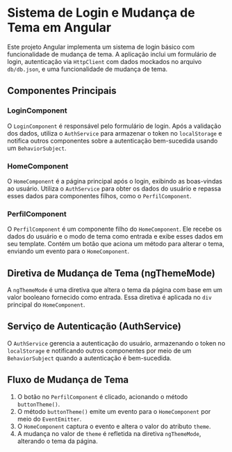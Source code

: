 # Sistema de Login e Mudança de Tema em Angular

Este projeto Angular implementa um sistema de login básico com funcionalidade de mudança de tema. A aplicação inclui um formulário de login, autenticação via `HttpClient` com dados mockados no arquivo `db/db.json`, e uma funcionalidade de mudança de tema.

## Componentes Principais

### LoginComponent

O `LoginComponent` é responsável pelo formulário de login. Após a validação dos dados, utiliza o `AuthService` para armazenar o token no `localStorage` e notifica outros componentes sobre a autenticação bem-sucedida usando um `BehaviorSubject`.

### HomeComponent

O `HomeComponent` é a página principal após o login, exibindo as boas-vindas ao usuário. Utiliza o `AuthService` para obter os dados do usuário e repassa esses dados para componentes filhos, como o `PerfilComponent`.

### PerfilComponent

O `PerfilComponent` é um componente filho do `HomeComponent`. Ele recebe os dados do usuário e o modo de tema como entrada e exibe esses dados em seu template. Contém um botão que aciona um método para alterar o tema, enviando um evento para o `HomeComponent`.

## Diretiva de Mudança de Tema (ngThemeMode)

A `ngThemeMode` é uma diretiva que altera o tema da página com base em um valor booleano fornecido como entrada. Essa diretiva é aplicada no `div` principal do `HomeComponent`.

## Serviço de Autenticação (AuthService)

O `AuthService` gerencia a autenticação do usuário, armazenando o token no `localStorage` e notificando outros componentes por meio de um `BehaviorSubject` quando a autenticação é bem-sucedida.

## Fluxo de Mudança de Tema

1. O botão no `PerfilComponent` é clicado, acionando o método `buttonTheme()`.
2. O método `buttonTheme()` emite um evento para o `HomeComponent` por meio do `EventEmitter`.
3. O `HomeComponent` captura o evento e altera o valor do atributo `theme`.
4. A mudança no valor de `theme` é refletida na diretiva `ngThemeMode`, alterando o tema da página.

